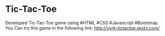 # Tic-Tac-Toe
Developed Tic-Tac-Toe game using #HTML #CSS #Javascript #Bootstrap. 
You Can try this game in the following link:
http://yvrk-tictactoe.epizy.com/
